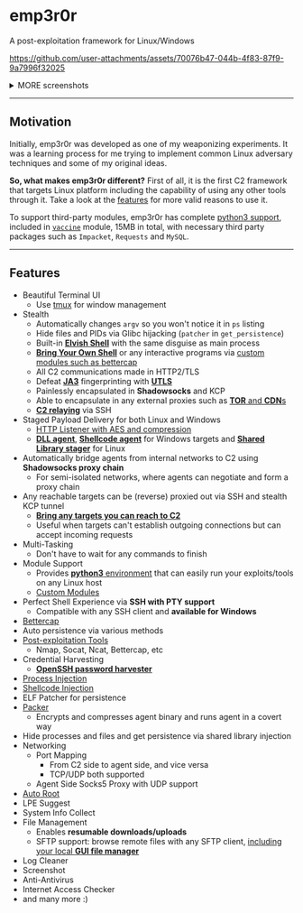 # emp3r0r

A post-exploitation framework for Linux/Windows

https://github.com/user-attachments/assets/70076b47-044b-4f83-87f9-9a7996f32025


<details><summary> MORE screenshots</summary>

<!-- https://user-images.githubusercontent.com/10167884/155106403-ca6bd763-7f09-4aae-adc3-67f7a36f99ad.mp4 -->

https://github.com/jm33-m0/emp3r0r/assets/10167884/c7532c4d-8a6f-4a91-b52c-d7df4c80ba63

![image](https://user-images.githubusercontent.com/10167884/162661854-a52fc5bc-b322-4099-8a06-8f2aaa76b3ea.png)

![image](https://user-images.githubusercontent.com/10167884/163743855-6639c6aa-9b3a-4891-8845-1505236ac026.png)

![image](https://user-images.githubusercontent.com/10167884/158535621-6c0ecbc5-47cb-4ad2-bbf6-4e625eef1f84.png)

![c2](./img/c2transports.png)

</details>

---

## Motivation

Initially, emp3r0r was developed as one of my weaponizing experiments. It was a learning process for me trying to implement common Linux adversary techniques and some of my original ideas.

**So, what makes emp3r0r different?** First of all, it is the first C2 framework that targets Linux platform including the capability of using any other tools through it. Take a look at the [features](#features) for more valid reasons to use it.

To support third-party modules, emp3r0r has complete [python3 support](https://github.com/jm33-m0/emp3r0r/wiki/Write-modules-for-emp3r0r#python), included in [`vaccine`](./core/modules/vaccine) module, 15MB in total, with necessary third party packages such as `Impacket`, `Requests` and `MySQL`.

---

## Features

- Beautiful Terminal UI
  - Use [tmux](https://github.com/tmux/tmux) for window management
- Stealth
  - Automatically changes `argv` so you won't notice it in `ps` listing
  - Hide files and PIDs via Glibc hijacking (`patcher` in `get_persistence`)
  - Built-in [**Elvish Shell**](https://elv.sh/) with the same disguise as main process
  - [**Bring Your Own Shell**](https://github.com/jm33-m0/emp3r0r/wiki/Write-modules-for-emp3r0r#vaccine) or any interactive programs via [custom modules such as bettercap](https://github.com/jm33-m0/emp3r0r/wiki/Write-modules-for-emp3r0r#module-metadata)
  - All C2 communications made in HTTP2/TLS
  - Defeat [**JA3**](https://github.com/salesforce/ja3) fingerprinting with [**UTLS**](https://github.com/refraction-networking/utls)
  - Painlessly encapsulated in **Shadowsocks** and KCP
  - Able to encapsulate in any external proxies such as [**TOR** and **CDN**s](https://github.com/jm33-m0/emp3r0r/raw/master/img/c2transports.png)
  - [**C2 relaying**](https://github.com/jm33-m0/emp3r0r/wiki/C2-Relay) via SSH
- Staged Payload Delivery for both Linux and Windows
  - [HTTP Listener with AES and compression](https://github.com/jm33-m0/emp3r0r/wiki/Listener)
  - [**DLL agent**](https://github.com/jm33-m0/emp3r0r/wiki/DLL-Agent), [**Shellcode agent**](https://github.com/jm33-m0/emp3r0r/wiki/Shellcode-Agent-for-Windows) for Windows targets and [**Shared Library stager**](https://github.com/jm33-m0/emp3r0r/wiki/Shared-Library-Stager-for-Linux) for Linux
- Automatically bridge agents from internal networks to C2 using **Shadowsocks proxy chain**
  - For semi-isolated networks, where agents can negotiate and form a proxy chain
- Any reachable targets can be (reverse) proxied out via SSH and stealth KCP tunnel
  - [**Bring any targets you can reach to C2**](https://github.com/jm33-m0/emp3r0r/wiki/Getting-started#bring-agents-to-c2)
  - Useful when targets can't establish outgoing connections but can accept incoming requests
- Multi-Tasking
  - Don't have to wait for any commands to finish
- Module Support
  - Provides [**python3** environment](https://github.com/jm33-m0/emp3r0r/releases/tag/v1.3.10) that can easily run your exploits/tools on any Linux host
  - [Custom Modules](https://github.com/jm33-m0/emp3r0r/wiki/Write-modules-for-emp3r0r)
- Perfect Shell Experience via **SSH with PTY support**
  - Compatible with any SSH client and **available for Windows**
- [Bettercap](https://github.com/bettercap/bettercap)
- Auto persistence via various methods
- [Post-exploitation Tools](https://github.com/jm33-m0/emp3r0r/tree/master/core/modules/vaccine)
  - Nmap, Socat, Ncat, Bettercap, etc
- Credential Harvesting
  - [**OpenSSH password harvester**](https://github.com/jm33-m0/emp3r0r/blob/master/core/lib/agent/ssh_harvester_amd64_linux.go)
- [Process Injection](https://jm33.me/emp3r0r-injection.html)
- [Shellcode Injection](https://jm33.me/process-injection-on-linux.html)
- ELF Patcher for persistence
- [Packer](https://github.com/jm33-m0/emp3r0r/tree/master/packer)
  - Encrypts and compresses agent binary and runs agent in a covert way
- Hide processes and files and get persistence via shared library injection
- Networking
  - Port Mapping
    - From C2 side to agent side, and vice versa
    - TCP/UDP both supported
  - Agent Side Socks5 Proxy with UDP support
- [Auto Root](https://github.com/jm33-m0/go-lpe)
- LPE Suggest
- System Info Collect
- File Management
  - Enables **resumable downloads/uploads**
  - SFTP support: browse remote files with any SFTP client, [including your local **GUI file manager**](https://github.com/jm33-m0/emp3r0r/releases/tag/v1.22.3)
- Log Cleaner
- Screenshot
- Anti-Antivirus
- Internet Access Checker
- and many more :)
